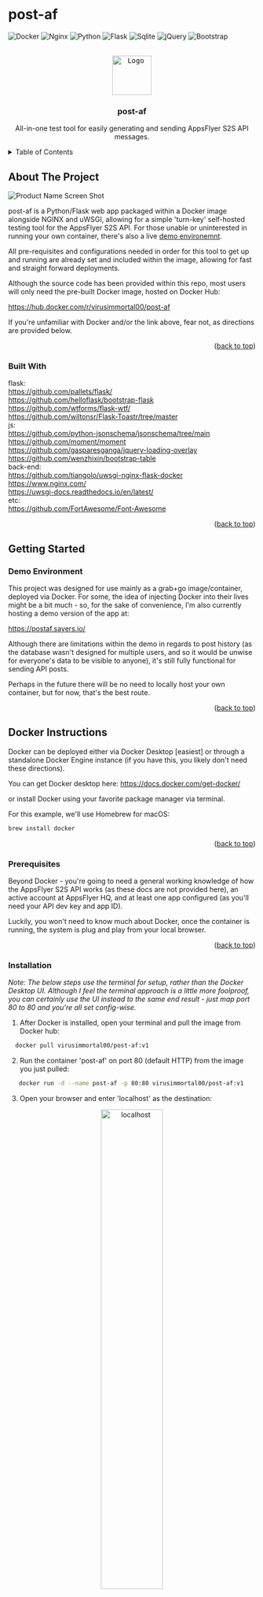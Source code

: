 # post-af
<a name="readme-top"></a>

![Docker](https://img.shields.io/badge/docker-%230db7ed.svg?style=for-the-badge&logo=docker&logoColor=white)
![Nginx](https://img.shields.io/badge/nginx-%23009639.svg?style=for-the-badge&logo=nginx&logoColor=white)
![Python](https://img.shields.io/badge/Python-3776AB?style=for-the-badge&logo=python&logoColor=white)
![Flask](https://img.shields.io/badge/flask-%23000.svg?style=for-the-badge&logo=flask&logoColor=white)
![Sqlite](https://img.shields.io/badge/SQLite-07405E?style=for-the-badge&logo=sqlite&logoColor=white)
![jQuery](https://img.shields.io/badge/jQuery-0769AD?style=for-the-badge&logo=jquery&logoColor=white)
![Bootstrap](https://img.shields.io/badge/bootstrap-%238511FA.svg?style=for-the-badge&logo=bootstrap&logoColor=white)

<!-- PROJECT LOGO -->
<br />
<div align="center">
  <a href="https://github.com/virusimmortal00/post-af">
  <kbd>
    <img src="app/static/book-skull-solid.svg" alt="Logo" width="80" height="80">
  </kbd>
    
  </a>

<h3 align="center">post-af</h3>

  <p align="center">
  All-in-one test tool for easily generating and sending AppsFlyer S2S API messages.
  </p>
</div>

<!-- TABLE OF CONTENTS -->
<details>
  <summary>Table of Contents</summary>
  <ol>
    <li>
      <a href="#about-the-project">About The Project</a>
      <ul>
        <li><a href="#built-with">Built With</a></li>
      </ul>
    </li>
    <li>
      <a href="#getting-started">Getting Started</a>
      <ul>
        <li><a href="#demo-environment">Demo Environemnt</a></li>
        <li><a href="#docker-instructions">Docker Instructions</a></li>
        <li><a href="#prerequisites">Prerequisites</a></li>
        <li><a href="#installation">Installation</a></li>
      </ul>
    </li>
    <li><a href="#usage">Usage</a></li>
      <ul>
        <li><a href="#json-body-validation">JSON Body Validation</a></li>
        <li><a href="#inserting-templates">Inserting Templates</a></li>
        <li><a href="#post-history">POST History</a></li>
      </ul>
    <li><a href="#disclaimer">Disclaimer</a></li>
    <li><a href="#contact">Contact</a></li>
  </ol>
</details>

<!-- ABOUT THE PROJECT -->
## About The Project

[product-screenshot]: images/main_screen.png
![Product Name Screen Shot][product-screenshot]

post-af is a Python/Flask web app packaged within a Docker image alongside NGINX and uWSGI, allowing for a simple 'turn-key' self-hosted testing tool for the AppsFlyer S2S API.  For those unable or uninterested in running your own container, there's also a live <a href="#demo-environment">demo environemnt</a>.  

All pre-requisites and configurations needed in order for this tool to get up and running are already set and included within the image, allowing for fast and straight forward deployments.

Although the source code has been provided within this repo, most users will only need the pre-built Docker image, hosted on Docker Hub:

https://hub.docker.com/r/virusimmortal00/post-af

If you're unfamiliar with Docker and/or the link above, fear not, as directions are provided below.

<p align="right">(<a href="#readme-top">back to top</a>)</p>

### Built With

flask:<br />
https://github.com/pallets/flask/ <br />
https://github.com/helloflask/bootstrap-flask <br />
https://github.com/wtforms/flask-wtf/ <br />
https://github.com/wiltonsr/Flask-Toastr/tree/master <br />
js: <br />
https://github.com/python-jsonschema/jsonschema/tree/main <br />
https://github.com/moment/moment <br />
https://github.com/gasparesganga/jquery-loading-overlay <br />
https://github.com/wenzhixin/bootstrap-table <br />
back-end: <br />
https://github.com/tiangolo/uwsgi-nginx-flask-docker <br />
https://www.nginx.com/ <br />
https://uwsgi-docs.readthedocs.io/en/latest/ <br /> 
etc: <br />
https://github.com/FortAwesome/Font-Awesome <br />


<p align="right">(<a href="#readme-top">back to top</a>)</p>

<!-- GETTING STARTED -->
## Getting Started

### Demo Environment

This project was designed for use mainly as a grab+go image/container, deployed via Docker.  For some, the idea of injecting Docker into their lives might be a bit much - so, for the sake of convenience, I'm also currently hosting a demo version of the app at:

https://postaf.sayers.io/

Although there are limitations within the demo in regards to post history (as the database wasn't designed for multiple users, and so it would be unwise for everyone's data to be visible to anyone), it's still fully functional for sending API posts.

Perhaps in the future there will be no need to locally host your own container, but for now, that's the best route.

<p align="right">(<a href="#readme-top">back to top</a>)</p>

## Docker Instructions

Docker can be deployed either via Docker Desktop [easiest] or through a standalone Docker Engine instance (if you have this, you likely don't need these directions).

You can get Docker desktop here:
https://docs.docker.com/get-docker/

or install Docker using your favorite package manager via terminal.  

For this example, we'll use Homebrew for macOS:

  ```sh
  brew install docker
  ```

<p align="right">(<a href="#readme-top">back to top</a>)</p>

### Prerequisites

Beyond Docker - you're going to need a general working knowledge of how the AppsFlyer S2S API works (as these docs are not provided here), an active account at AppsFlyer HQ, and at least one app configured (as you'll need your API dev key and app ID).  

Luckily, you won't need to know much about Docker, once the container is running, the system is plug and play from your local browser.

<p align="right">(<a href="#readme-top">back to top</a>)</p>

### Installation

_Note: The below steps use the terminal for setup, rather than the Docker Desktop UI.  Although I feel the terminal approach is a little more foolproof, you can certainly use the UI instead to the same end result - just map port 80 to 80 and you're all set config-wise._

1. After Docker is installed, open your terminal and pull the image from Docker hub:

```sh
  docker pull virusimmortal00/post-af:v1
```

2. Run the container 'post-af' on port 80 (default HTTP) from the image you just pulled:

```sh
   docker run -d --name post-af -p 80:80 virusimmortal00/post-af:v1
```

3. Open your browser and enter 'localhost' as the destination:

<div align="center">
  <img src="images/localhost_screen.png" alt="localhost" width="50%">
</div>

[product-screenshot]: images/main_screen.png
[template-screenshot]: images/templates.png
[dd-screenshot]: images/dockerdesktop.png
[history-screenshot]: images/history.png


4. From here, you're all set to begin posting API messages - just enter your dev key and app id, then either paste in your own JSON message body or use one of the provided template buttons.  As you post your calls, you'll see the response onscreen through both a short notification and also on the right hand side in the <a href="#post-history">post history area</a>.

5. The next section below covers the finer details around the apps functionality.

<p align="right">(<a href="#readme-top">back to top</a>)</p>

<!-- USAGE EXAMPLES -->
## Usage

### JSON Body Validation

For those already intimately familiar with the AppsFlyer S2S endpoint, you'll know that it can be fairly _forgiving_ when it comes to accepting data... therefore - I've taken steps to validate your json body (based on my own re-created schema) before throwing it over to the S2S endpoint (ultimately saving you time).

If you run into any issues where you have legitimate data that's being rejected, please let me know.

I hope to continue adding better and smarter validation rules here as time goes on... we'll see!

<p align="right">(<a href="#readme-top">back to top</a>)</p>

### Inserting Templates

Template installs/events for both iOS and Android are available via buttons at the bottom of the screen:

<div align="center">
  <img src="images/templates.png" alt="templates" width="50%">
</div>

Timestamps are generated dynamically on click in order to keep the data relevant, as installs/events have a limited window for acceptable submission.  

For installs, the current time in UTC is used for both timestamp and inst_date:
```json
{
  "timestamp": "2023-06-27T16:31:21.857",
  "inst_date": "2023-06-27T16:31:21.857",
}
```
For events, the current time in UTC is used for the event, with the install timestamp set -15 hours before, to simulate a realistic install to event timeframe:
```json
{
  "timestamp": "2023-06-27T16:31:21.857",
  "inst_date": "2023-06-27T01:31:21.858",
}
```
Additionally, just for the sake of data traceability, the IP provided in the template comes from the IP of your workstation running the tool.

All templates, once inserted, can be manually configured before posting - so feel free to adjust these as needed.

<p align="right">(<a href="#readme-top">back to top</a>)</p>

## POST History

<div align="center">
  <img src="images/history.png" alt="templates" width="50%">
</div>

On the right side of the app you'll see your POST history, pulled from a local sqlite db created when the container is first created.  As long as you don't delete this container, your history will be saved and will continue to be accesible.

I've toyed with the idea of adding an option to save out your history to local file - but haven't quite become convinced its worth it - so for now, your history lives and dies with your container.

<p align="right">(<a href="#readme-top">back to top</a>)</p>

## Disclaimer

Although I do work at AppsFlyer, this app has not been commissioned, endorsed, or approved by AF in any way - it was a labor of love born out of my own downtime.  Maybe one day that will change, but for now - disclaimer has been disclaimed :)

<!-- CONTACT -->
## Contact

[![Gmail](https://img.shields.io/badge/Gmail-D14836?style=for-the-badge&logo=gmail&logoColor=white)][gmail-url]
[![LinkedIn][linkedin-shield]][linkedin-url]

<p align="right">(<a href="#readme-top">back to top</a>)</p>

[linkedin-shield]: https://img.shields.io/badge/linkedin-%230077B5.svg?style=for-the-badge&logo=linkedin&logoColor=white
[linkedin-url]: hhttps://www.linkedin.com/in/bobby-sayers/


[JQuery.com]: https://img.shields.io/badge/jQuery-0769AD?style=for-the-badge&logo=jquery&logoColor=white


[docker-url]: https://hub.docker.com/r/virusimmortal00/post-af
[flask-url]: https://github.com/pallets/flask/
[gmail-url]: http://mailto:rsayers88@gmail.com
